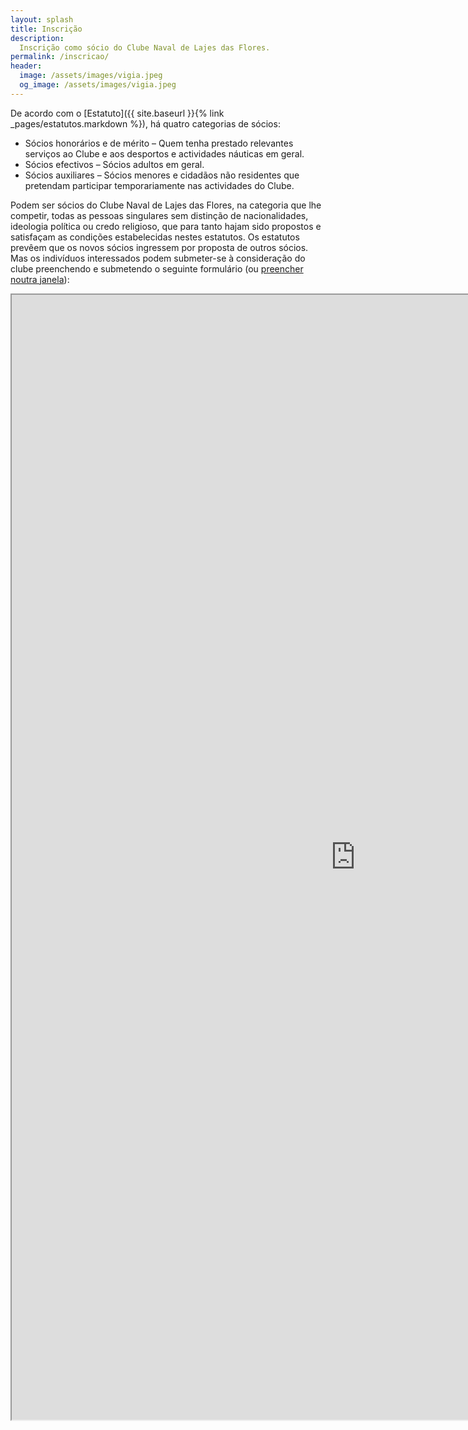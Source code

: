 ```yaml
---
layout: splash
title: Inscrição
description:
  Inscrição como sócio do Clube Naval de Lajes das Flores.
permalink: /inscricao/
header:
  image: /assets/images/vigia.jpeg
  og_image: /assets/images/vigia.jpeg
---
```


De acordo com o [Estatuto]({{ site.baseurl }}{% link _pages/estatutos.markdown %}), há quatro categorias de sócios:

- Sócios honorários e de mérito – Quem tenha prestado relevantes serviços ao Clube e aos desportos e actividades náuticas em geral.
- Sócios efectivos – Sócios adultos em geral.
- Sócios auxiliares – Sócios menores e cidadãos não residentes que pretendam participar temporariamente nas actividades do Clube.

Podem ser sócios do Clube Naval de Lajes das Flores, na categoria que lhe competir, todas as pessoas singulares sem distinção de nacionalidades, ideologia política ou credo religioso, que para tanto hajam sido propostos e satisfaçam as condições estabelecidas nestes estatutos. Os estatutos prevêem que os novos sócios ingressem por proposta de outros sócios. Mas os indivíduos interessados podem submeter-se à consideração do clube preenchendo e submetendo o seguinte formulário (ou <a href="https://www.app.quotagest.com/inscricao-associado/2129C40FEDD01ECF7EFF73912C6F1362" target="_blank">preencher noutra janela</a>):

<iframe src="https://www.app.quotagest.com/inscricao-associado/2129C40FEDD01ECF7EFF73912C6F1362" title="Inscrição no Clube Naval de Lajes das Flores" width="1100" height="1800"> </iframe>